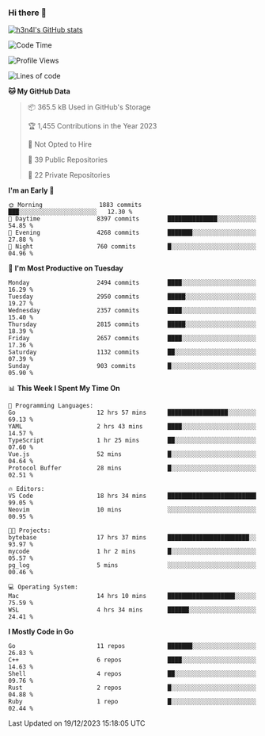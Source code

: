 ### Hi there 👋

[![h3n4l's GitHub stats](https://github-readme-stats.vercel.app/api?username=h3n4l&count_private=true&show_icons=true&theme=radical)](https://github.com/h3n4l/github-readme-stats)

<!--START_SECTION:waka-->
![Code Time](http://img.shields.io/badge/Code%20Time-1%2C798%20hrs%2034%20mins-blue)

![Profile Views](http://img.shields.io/badge/Profile%20Views-1-blue)

![Lines of code](https://img.shields.io/badge/From%20Hello%20World%20I%27ve%20Written-4.0%20million%20lines%20of%20code-blue)

**🐱 My GitHub Data** 

> 📦 365.5 kB Used in GitHub's Storage 
 > 
> 🏆 1,455 Contributions in the Year 2023
 > 
> 🚫 Not Opted to Hire
 > 
> 📜 39 Public Repositories 
 > 
> 🔑 22 Private Repositories 
 > 
**I'm an Early 🐤** 

```text
🌞 Morning                1883 commits        ███░░░░░░░░░░░░░░░░░░░░░░   12.30 % 
🌆 Daytime                8397 commits        ██████████████░░░░░░░░░░░   54.85 % 
🌃 Evening                4268 commits        ███████░░░░░░░░░░░░░░░░░░   27.88 % 
🌙 Night                  760 commits         █░░░░░░░░░░░░░░░░░░░░░░░░   04.96 % 
```
📅 **I'm Most Productive on Tuesday** 

```text
Monday                   2494 commits        ████░░░░░░░░░░░░░░░░░░░░░   16.29 % 
Tuesday                  2950 commits        █████░░░░░░░░░░░░░░░░░░░░   19.27 % 
Wednesday                2357 commits        ████░░░░░░░░░░░░░░░░░░░░░   15.40 % 
Thursday                 2815 commits        █████░░░░░░░░░░░░░░░░░░░░   18.39 % 
Friday                   2657 commits        ████░░░░░░░░░░░░░░░░░░░░░   17.36 % 
Saturday                 1132 commits        ██░░░░░░░░░░░░░░░░░░░░░░░   07.39 % 
Sunday                   903 commits         █░░░░░░░░░░░░░░░░░░░░░░░░   05.90 % 
```


📊 **This Week I Spent My Time On** 

```text
💬 Programming Languages: 
Go                       12 hrs 57 mins      █████████████████░░░░░░░░   69.13 % 
YAML                     2 hrs 43 mins       ████░░░░░░░░░░░░░░░░░░░░░   14.57 % 
TypeScript               1 hr 25 mins        ██░░░░░░░░░░░░░░░░░░░░░░░   07.60 % 
Vue.js                   52 mins             █░░░░░░░░░░░░░░░░░░░░░░░░   04.64 % 
Protocol Buffer          28 mins             █░░░░░░░░░░░░░░░░░░░░░░░░   02.51 % 

🔥 Editors: 
VS Code                  18 hrs 34 mins      █████████████████████████   99.05 % 
Neovim                   10 mins             ░░░░░░░░░░░░░░░░░░░░░░░░░   00.95 % 

🐱‍💻 Projects: 
bytebase                 17 hrs 37 mins      ███████████████████████░░   93.97 % 
mycode                   1 hr 2 mins         █░░░░░░░░░░░░░░░░░░░░░░░░   05.57 % 
pg_log                   5 mins              ░░░░░░░░░░░░░░░░░░░░░░░░░   00.46 % 

💻 Operating System: 
Mac                      14 hrs 10 mins      ███████████████████░░░░░░   75.59 % 
WSL                      4 hrs 34 mins       ██████░░░░░░░░░░░░░░░░░░░   24.41 % 
```

**I Mostly Code in Go** 

```text
Go                       11 repos            ███████░░░░░░░░░░░░░░░░░░   26.83 % 
C++                      6 repos             ████░░░░░░░░░░░░░░░░░░░░░   14.63 % 
Shell                    4 repos             ██░░░░░░░░░░░░░░░░░░░░░░░   09.76 % 
Rust                     2 repos             █░░░░░░░░░░░░░░░░░░░░░░░░   04.88 % 
Ruby                     1 repo              █░░░░░░░░░░░░░░░░░░░░░░░░   02.44 % 
```




 Last Updated on 19/12/2023 15:18:05 UTC
<!--END_SECTION:waka-->

